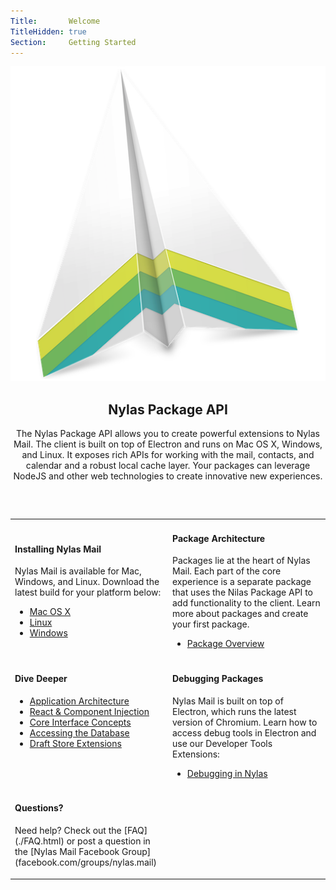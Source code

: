 ```yaml
---
Title:       Welcome
TitleHidden: true
Section:     Getting Started
---
```


<img src="images/edgehill.png" class="center-logo"/>
<h2 style="text-align:center;">Nylas Package API</h2>
<p style="text-align:center; margin:auto; margin-bottom:60px;">
  The Nylas Package API allows you to create powerful extensions to Nylas Mail. The client is built on top of Electron and runs on Mac OS X, Windows, and Linux. It exposes rich APIs for working with the mail, contacts, and calendar and a robust local cache layer. Your packages can leverage NodeJS and other web technologies to create innovative new experiences.
</p>

<table class="no-border">
<tr><td style="width:50%;">

<h4>Installing Nylas Mail</h4>
<p>
Nylas Mail is available for Mac, Windows, and Linux. Download the latest build for your platform below:
</p>
<ul>
<li><a href="https://edgehill.nylas.com/download?platform=darwin">Mac OS X</a></li>
<li><a href="https://edgehill.nylas.com/download?platform=linux">Linux</a></li>
<li><a href="https://edgehill.nylas.com/download?platform=win32">Windows</a></li>
</ul>

</td><td style="width:50%;">

<h4>Package Architecture</h4>
<p>
Packages lie at the heart of Nylas Mail. Each part of the core experience is a separate package that uses the Nilas Package API to add functionality to the client. Learn more about packages and create your first package.
</p>
<ul>
<li><a href="./PackageOverview.html">Package Overview</a></li>
</ul>

</td></tr>
<tr><td style="width:50%; vertical-align:top;">

<h4>Dive Deeper</h4>

<ul>
<li><a href="./Architecture.html">Application Architecture</a></li>
<li><a href="./React.html">React & Component Injection</a></li>
<li><a href="./InterfaceConcepts.html">Core Interface Concepts</a></li>
<li><a href="./Database.html">Accessing the Database</a></li>
<li><a href="./DraftStoreExtensions.html">Draft Store Extensions</a></li>
</ul>

</td><td style="width:50%; vertical-align:top;">

<h4>Debugging Packages</h4>
<p>
Nylas Mail is built on top of Electron, which runs the latest version of Chromium. Learn how to access debug tools in Electron and use our Developer Tools Extensions:
</p>
<ul>
<li><a href="./Debugging.html">Debugging in Nylas</a></li>
</ul>

</td></tr>
<tr colspan="2"><td>
<h4>Questions?</h4>
<p>
Need help? Check out the [FAQ](./FAQ.html) or post a question in the [Nylas Mail Facebook Group](facebook.com/groups/nylas.mail)
</p>

</td></tr>
</table>
